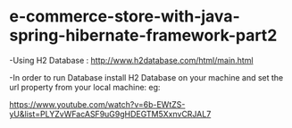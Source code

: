 # e-commerce-store-with-java-spring-hibernate-framework-part2
-Using H2 Database : http://www.h2database.com/html/main.html
<bean id="dataSource" class="org.springframework.jdbc.datasource.DriverManagerDataSource">
        <property name="driverClassName" value="org.h2.Driver" />
        <property name="url" value="jdbc:h2:tcp://localhost/~/test" />
        <property name="username" value="sa" />
        <property name="password" value="" />
    </bean>
    
 -In order to run Database install H2 Database on your machine and set the url property from your local machine:
 eg: <property name="url" value="jdbc:h2:tcp://localhost/~/test" />


https://www.youtube.com/watch?v=6b-EWtZS-yU&list=PLYZvWFacASF9uG9gHDEGTM5XxnvCRJAL7
